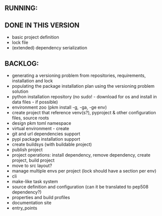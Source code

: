 ## RUNNING: 

## DONE IN THIS VERSION
- basic project definition
- lock file 
- (extended) dependency serialization

## BACKLOG:
 
- generating a versioning problem from repositories, requirements, installation and lock
- populating the package installation plan using the versioning problem solution
- python installation repository (no sudo! - download for os and install in data files - if possible)
- environment zoo (pkm install -g, -ga, -ge env)
- create project that reference venv(s?), pyproject & other configuration files, source roots
- design pkm toml namespace
- virtual environment - create
- git and url dependencies support 
- pypi package installation support  
- create buildsys (with buildable project)
- publish project
- project operations: install dependency, remove dependency, create project, build project 
- move to src layout?
- manage multiple envs per project (lock should have a section per env)
- cli
- make-like task system
- source definition and configuration (can it be translated to pep508 dependency?)
- properties and build profiles
- documentation site
- entry_points